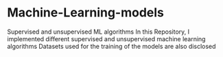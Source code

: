 # Machine-Learning-models
Supervised and unsupervised ML algorithms
In this Repository, I implemented different supervised and unsupervised machine learning algorithms
Datasets used for the training of the models are also disclosed
